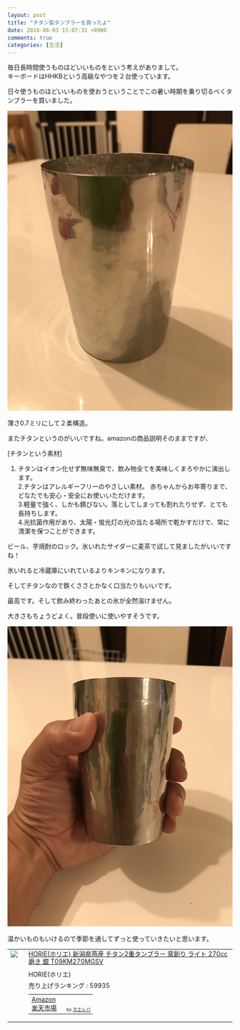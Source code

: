 ```yaml
---
layout: post
title: "チタン製タンブラーを買ったよ"
date: 2018-08-03 15:07:31 +0900
comments: true
categories: [生活]
---
```


毎日長時間使うものほどいいものをという考えがありまして。  
キーボードはHHKBという高級なやつを２台使っています。  
  
日々使うものほどいいものを使おうということでこの暑い時期を乗り切るべくタンブラーを買いました。  
  
<!-- more -->    
    
<script async src="//pagead2.googlesyndication.com/pagead/js/adsbygoogle.js"></script>    
<ins class="adsbygoogle"    
     style="display:block; text-align:center;"    
     data-ad-layout="in-article"    
     data-ad-format="fluid"    
     data-ad-client="ca-pub-7039502723411845"    
     data-ad-slot="8206045005"></ins>    
<script>    
     (adsbygoogle = window.adsbygoogle || []).push({});    
</script>    
  
<img src="/images/blog/20180803/IMG_5825.JPG">    
  
薄さ0.7ミリにして２柔構造。  
  
またチタンというのがいいですね。amazonの商品説明そのままですが、  
  
[チタンという素材]   
1. チタンはイオン化せず無味無臭で、飲み物全てを美味しくまろやかに演出します。   
2.チタンはアレルギーフリーのやさしい素材。 赤ちゃんからお年寄りまで、どなたでも安心・安全にお使いいただけます。  
3.軽量で強く、しかも錆びない。落としてしまっても割れたりせず、とても長持ちします。   
4.光抗菌作用があり、太陽・蛍光灯の光の当たる場所で乾かすだけで、常に清潔を保つことができます。   
  
ビール、芋焼酎のロック。氷いれたサイダーに麦茶で試して見ましたがいいですね！
  
氷いれると冷蔵庫にいれているよりキンキンになります。  
  
そしてチタンなので鉄くささとかなく口当たりもいいです。  
  
最高です。そして飲み終わったあとの氷が全然溶けません。  
  
大きさもちょうどよく。普段使いに使いやすそうです。  
  
<img src="/images/blog/20180803/IMG_5828.JPG">    
  
温かいものもいけるので季節を通してずっと使っていきたいと思います。  
  
<table  border="0" cellpadding="5" style="border:none"><tr><td valign="top" style="border:none"><a href="https://www.amazon.co.jp/exec/obidos/ASIN/B01MQCZQGO/gogosakura-22/" target="_blank" ><img src="https://images-fe.ssl-images-amazon.com/images/I/31WZCZqOOeL._SL160_.jpg" border="0" style="margin-right:10px" /></a></td><td valign="top" style="border:none;text-align:left"><div class="kaerebalink-name" style="margin-bottom:10px;line-height:120%"><a href="https://www.amazon.co.jp/exec/obidos/ASIN/B01MQCZQGO/gogosakura-22/" target="_blank" >HORIE(ホリエ) 新潟県燕産 チタン2重タンブラー 窯創り ライト 270cc 磨き 銀 T09KM270MGSV</a></div><div class="kaerebalink-detail" style="margin-bottom:5px;"> HORIE(ホリエ) </div><div class="kaerebalink-salesranking" style="margin-bottom:5px">売り上げランキング : 59935</div><table style="border:none;margin-top:10px"><tr><td style="border:none;text-align:left;"><div class="shoplinkamazon" style="margin-right:5px"><a href="https://www.amazon.co.jp/gp/search?keywords=HORIE%28%E3%83%9B%E3%83%AA%E3%82%A8%29%20%E6%96%B0%E6%BD%9F%E7%9C%8C%E7%87%95%E7%94%A3%20%E3%83%81%E3%82%BF%E3%83%B32%E9%87%8D%E3%82%BF%E3%83%B3%E3%83%96%E3%83%A9%E3%83%BC%20%E7%AA%AF%E5%89%B5%E3%82%8A%20%E3%83%A9%E3%82%A4%E3%83%88%20270cc%20&__mk_ja_JP=%E3%82%AB%E3%82%BF%E3%82%AB%E3%83%8A&tag=gogosakura-22" target="_blank" >Amazon</a></div><div class="shoplinkrakuten" style="margin-right:5px"><a href="https://hb.afl.rakuten.co.jp/hgc/16102ad8.0804351d.16102ad9.09702e1c/?pc=https%3A%2F%2Fsearch.rakuten.co.jp%2Fsearch%2Fmall%2FHORIE%2528%25E3%2583%259B%25E3%2583%25AA%25E3%2582%25A8%2529%2520%25E6%2596%25B0%25E6%25BD%259F%25E7%259C%258C%25E7%2587%2595%25E7%2594%25A3%2520%25E3%2583%2581%25E3%2582%25BF%25E3%2583%25B32%25E9%2587%258D%25E3%2582%25BF%25E3%2583%25B3%25E3%2583%2596%25E3%2583%25A9%25E3%2583%25BC%2520%25E7%25AA%25AF%25E5%2589%25B5%25E3%2582%258A%2520%25E3%2583%25A9%25E3%2582%25A4%25E3%2583%2588%2520270cc%2520%2F-%2Ff.1-p.1-s.1-sf.0-st.A-v.2%3Fx%3D0%26scid%3Daf_ich_link_urltxt%26m%3Dhttp%3A%2F%2Fm.rakuten.co.jp%2F" target="_blank" >楽天市場</a></div></td><td style="vertical-align:bottom;padding-left:10px;font-size:x-small;border:none">by <a href="https://kaereba.com" rel="nofollow" target="_blank">カエレバ</a></td></tr></table></font></td></tr></table>  
